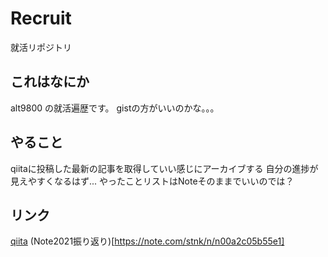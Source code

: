 # Recruit
就活リポジトリ

## これはなにか

alt9800 の就活遍歴です。
gistの方がいいのかな。。。




## やること

qiitaに投稿した最新の記事を取得していい感じにアーカイブする
自分の進捗が見えやすくなるはず...
やったことリストはNoteそのままでいいのでは？


## リンク
[qiita](https://qiita.com/ebiflyyyyyyyy)
(Note2021振り返り)[https://note.com/stnk/n/n00a2c05b55e1]
